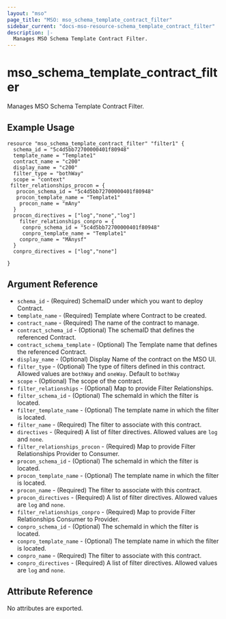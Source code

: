 ```yaml
---
layout: "mso"
page_title: "MSO: mso_schema_template_contract_filter"
sidebar_current: "docs-mso-resource-schema_template_contract_filter"
description: |-
  Manages MSO Schema Template Contract Filter.
---
```


# mso_schema_template_contract_filter #

Manages MSO Schema Template Contract Filter.

## Example Usage ##

```hcl
resource "mso_schema_template_contract_filter" "filter1" {
  schema_id = "5c4d5bb72700000401f80948"
  template_name = "Template1"
  contract_name = "c200"
  display_name = "c200"
  filter_type = "bothWay"
  scope = "context"
 filter_relationships_procon = {
   procon_schema_id = "5c4d5bb72700000401f80948"
   procon_template_name = "Template1"
    procon_name = "mAny"
  }
  procon_directives = ["log","none","log"]
    filter_relationships_conpro = {
     conpro_schema_id = "5c4d5bb72700000401f80948"
     conpro_template_name = "Template1"
    conpro_name = "MAnysf"
  }
  conpro_directives = ["log","none"]
 
}
```

## Argument Reference ##

* `schema_id` - (Required) SchemaID under which you want to deploy Contract.
* `template_name` - (Required) Template where Contract to be created.
* `contract_name` - (Required) The name of the contract to manage.
* `contract_schema_id` - (Optional) The schemaID that defines the referenced Contract.
* `contract_schema_template` - (Optional) The Template name that defines the referenced Contract.
* `display_name` - (Optional) Display Name of the contract on the MSO UI.
* `filter_type` - (Optional) The type of filters defined in this contract. Allowed values are `bothWay` and `oneWay`. Default to `bothWay`
* `scope` - (Optional) The scope of the contract.
* `filter_relationships` - (Optional) Map to provide Filter Relationships.
* `filter_schema_id` - (Optional) The schemaId in which the filter is located.
* `filter_template_name` - (Optional) The template name in which the filter is located.
* `filter_name` - (Required) The filter to associate with this contract.
* `directives` - (Required) A list of filter directives. Allowed values are `log` and `none`.
* `filter_relationships_procon` - (Required) Map to provide Filter Relationships Provider to Consumer.
* `procon_schema_id` - (Optional) The schemaId in which the filter is located.
* `procon_template_name` - (Optional) The template name in which the filter is located.
* `procon_name` - (Required) The filter to associate with this contract.
* `procon_directives` - (Required) A list of filter directives. Allowed values are `log` and `none`.
* `filter_relationships_conpro` - (Required) Map to provide Filter Relationships Consumer to Provider.
* `conpro_schema_id` - (Optional) The schemaId in which the filter is located.
* `conpro_template_name` - (Optional) The template name in which the filter is located.
* `conpro_name` - (Required) The filter to associate with this contract.
* `conpro_directives` - (Required) A list of filter directives. Allowed values are `log` and `none`.

## Attribute Reference ##

No attributes are exported.
